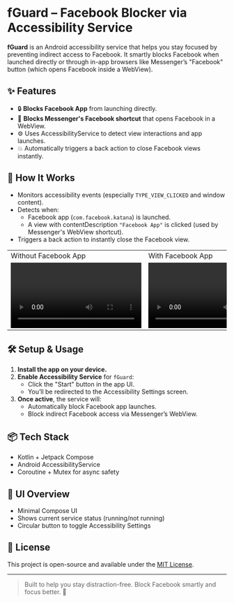 # fGuard – Facebook Blocker via Accessibility Service

**fGuard** is an Android accessibility service that helps you stay focused by preventing indirect access to Facebook. It smartly blocks Facebook when launched directly or through in-app browsers like Messenger’s "Facebook" button (which opens Facebook inside a WebView).

## ✨ Features

- 🔒 **Blocks Facebook App** from launching directly.
- 🚫 **Blocks Messenger's Facebook shortcut** that opens Facebook in a WebView.
- ⚙️ Uses AccessibilityService to detect view interactions and app launches.
- 💥 Automatically triggers a back action to close Facebook views instantly.

## 🔧 How It Works

- Monitors accessibility events (especially `TYPE_VIEW_CLICKED` and window content).
- Detects when:
  - Facebook app (`com.facebook.katana`) is launched.
  - A view with contentDescription `"Facebook App"` is clicked (used by Messenger's WebView shortcut).
- Triggers a back action to instantly close the Facebook view.

<table>
  <tr>
    <td>Without Facebook App</td>
    <td>With Facebook App</td>
  </tr>
  <tr>
    <td>
      <video src="https://github.com/user-attachments/assets/b423bca8-2cd7-476e-a5b3-89931749afb1"></video>
    </td>
    <td>
      <video src="https://github.com/user-attachments/assets/9305d94e-eef0-439b-980b-3f93f4db7d13"></video>
    </td>
  </tr>
</table>

## 🛠️ Setup & Usage

1. **Install the app on your device.**
2. **Enable Accessibility Service** for `fGuard`:
   - Click the "Start" button in the app UI.
   - You’ll be redirected to the Accessibility Settings screen.
3. **Once active**, the service will:
   - Automatically block Facebook app launches.
   - Block indirect Facebook access via Messenger’s WebView.

## 📦 Tech Stack

- Kotlin + Jetpack Compose
- Android AccessibilityService
- Coroutine + Mutex for async safety

## 📱 UI Overview

- Minimal Compose UI
- Shows current service status (running/not running)
- Circular button to toggle Accessibility Settings

## 📝 License

This project is open-source and available under the [MIT License](LICENSE).

---

> Built to help you stay distraction-free. Block Facebook smartly and focus better. 🚀
